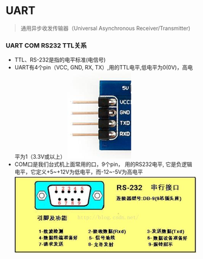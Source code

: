 # UART

> 通用异步收发传输器（Universal Asynchronous Receiver/Transmitter)

### UART COM RS232 TTL关系

* TTL、RS-232是指的电平标准(电信号)
* UART有4个pin（VCC, GND, RX, TX）,用的TTL电平,低电平为0(0V)，高电平为1（3.3V或以上）
![UART接口](images/UART.jpg)
* COM口是我们台式机上面常用的口，9个pin， 用的RS232电平,  它是负逻辑电平，它定义+5~+12V为低电平，而-12~-5V为高电平
![COM接口](images/COM.jpg)


